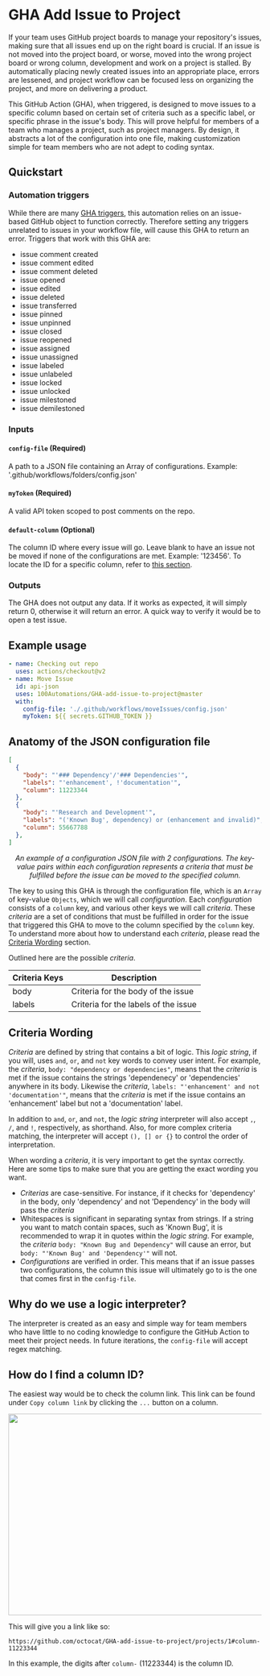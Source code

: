 # GHA Add Issue to Project

If your team uses GitHub project boards to manage your repository's issues, making sure that all issues end up on the right board is crucial. If an issue is not moved into the project board, or worse, moved into the wrong project board or wrong column, development and work on a project is stalled. By automatically placing newly created issues into an appropriate place, errors are lessened, and project workflow can be focused less on organizing the project, and more on delivering a product.

This GitHub Action (GHA), when triggered, is designed to move issues to a specific column based on certain set of criteria such as a specific label, or specific phrase in the issue's body. This will prove helpful for members of a team who manages a project, such as project managers. By design, it abstracts a lot of the configuration into one file, making customization simple for team members who are not adept to coding syntax.

## Quickstart

### Automation triggers

While there are many [GHA triggers](https://docs.github.com/en/actions/using-workflows/events-that-trigger-workflows), this automation relies on an issue-based GitHub object to function correctly. Therefore setting any triggers unrelated to issues in your workflow file, will cause this GHA to return an error. Triggers that work with this GHA are:


- issue comment created
- issue comment edited
- issue comment deleted
- issue opened
- issue edited
- issue deleted
- issue transferred
- issue pinned
- issue unpinned
- issue closed
- issue reopened
- issue assigned
- issue unassigned
- issue labeled
- issue unlabeled
- issue locked
- issue unlocked
- issue milestoned
- issue demilestoned

### Inputs

#### `config-file` (Required)

A path to a JSON file containing an Array of configurations. Example: '.github/workflows/folders/config.json'

#### `myToken` (Required)

A valid API token scoped to post comments on the repo.

#### `default-column` (Optional)

The column ID where every issue will go. Leave blank to have an issue not be moved if none of the configurations are met. Example: '123456'. To locate the ID for a specific column, refer to [this section](https://github.com/100Automations/GHA-add-issue-to-project/blob/master/README.md#how-do-i-find-a-column-id).

### Outputs

The GHA does not output any data. If it works as expected, it will simply return 0, otherwise it will return an error. A quick way to verify it would be to open a test issue.

## Example usage

```yml
- name: Checking out repo
  uses: actions/checkout@v2
- name: Move Issue
  id: api-json
  uses: 100Automations/GHA-add-issue-to-project@master
  with:
    config-file: './.github/workflows/moveIssues/config.json'
    myToken: ${{ secrets.GITHUB_TOKEN }}
```

## Anatomy of the JSON configuration file

```JSON
[
  {
    "body": "'### Dependency'/'### Dependencies'",
    "labels": "'enhancement', !'documentation'",
    "column": 11223344
  },
  {
    "body": "'Research and Development'",
    "labels": "('Known Bug', dependency) or (enhancement and invalid)",
    "column": 55667788
  },
]
```
*<p style="text-align: center;">An example of a configuration JSON file with 2 configurations. The key-value pairs within each configuration represents a criteria that must be fulfilled before the issue can be moved to the specified column.</p>*

The key to using this GHA is through the configuration file, which is an `Array` of key-value `Objects`, which we will call *configuration*. Each *configuration* consists of a `column` key, and various other keys we will call *criteria*. These *criteria* are a set of conditions that must be fulfilled in order for the issue that triggered this GHA to move to the column specified by the `column` key. To understand more about how to understand each *criteria*, please read the [Criteria Wording](#criteria-wording) section.

Outlined here are the possible *criteria*.

| Criteria Keys    | Description |
| ---------------- | ----------- |
| body             | Criteria for the body of the issue |
| labels           | Criteria for the labels of the issue |


## Criteria Wording

*Criteria* are defined by string that contains a bit of logic. This *logic string*, if you will, uses `and`, `or`, and `not` key words to convey user intent. For example, the *criteria*, `body: "dependency or dependencies"`, means that the *criteria* is met if the issue contains the strings 'dependenecy' or 'dependencies' anywhere in its body. Likewise the *criteria*, `labels: "'enhancement' and not 'documentation'"`, means that the *criteria* is met if the issue contains an 'enhancement' label but not a 'documentation' label.

In addition to `and`, `or`, and `not`, the *logic string* interpreter will also accept `,`, `/`, and `!`, respectively, as shorthand. Also, for more complex criteria matching, the interpreter will accept `(), [] or {}` to control the order of interpretation.

When wording a *criteria*, it is very important to get the syntax correctly. Here are some tips to make sure that you are getting the exact wording you want.

- *Criterias* are case-sensitive. For instance, if it checks for 'dependency' in the body, only 'dependency' and not 'Dependency' in the body will pass the *criteria*
- Whitespaces is significant in separating syntax from strings. If a string you want to match contain spaces, such as 'Known Bug', it is recommended to wrap it in quotes within the *logic string*. For example, the *criteria* `body: "Known Bug and Dependency"` will cause an error, but `body: "'Known Bug' and 'Dependency'"` will not.
- *Configurations* are verified in order. This means that if an issue passes two configurations, the column this issue will ultimately go to is the one that comes first in the `config-file`.

## Why do we use a logic interpreter?

The interpreter is created as an easy and simple way for team members who have little to no coding knowledge to configure the GitHub Action to meet their project needs. In future iterations, the `config-file` will accept regex matching.


## How do I find a column ID?

The easiest way would be to check the column link. This link can be found under `Copy column link` by clicking the `...` button on a column.

<image src='./assets/column-link-example.png' width="600" height="400" />

This will give you a link like so:

`https://github.com/octocat/GHA-add-issue-to-project/projects/1#column-11223344`

In this example, the digits after `column-` (11223344) is the column ID.
